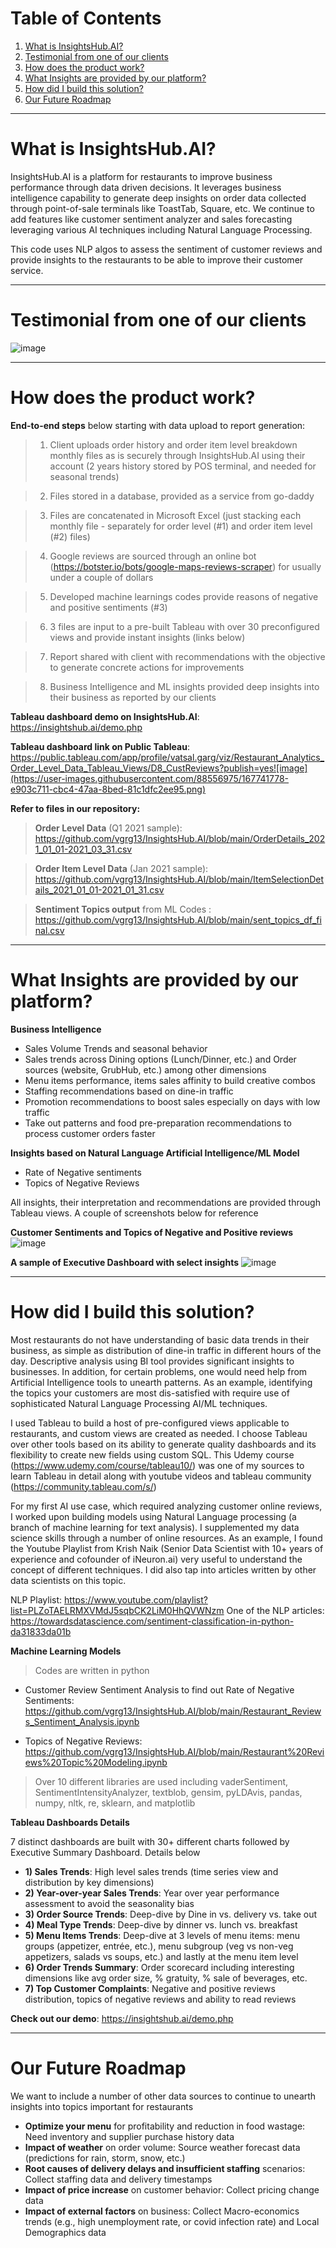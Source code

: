 # Table of Contents
1. [What is InsightsHub.AI?](#What-is-InsightsHub.AI?)
2. [Testimonial from one of our clients](#Testimonial-from-one-of-our-clients)
3. [How does the product work?](#How-does-the-product-work?) 
4. [What Insights are provided by our platform?](#What-Insights-are-provided-by-our-platform?)
5. [How did I build this solution?](#How-did-I-build-this-solution?)
6. [Our Future Roadmap](#Our-Future-Roadmap)

***
# What is InsightsHub.AI?

InsightsHub.AI is a platform for restaurants to improve business performance through data driven decisions. It leverages business intelligence capability to generate deep insights on order data collected through point-of-sale terminals like ToastTab, Square, etc. We continue to add features like customer sentiment analyzer and sales forecasting leveraging various AI techniques including Natural Language Processing.

This code uses NLP algos to assess the sentiment of customer reviews and provide insights to the restaurants to be able to improve their customer service. 
***
# Testimonial from one of our clients

![image](https://user-images.githubusercontent.com/88556975/165400098-1768d4c9-d572-4916-a848-a087525baced.png)
***
# How does the product work?
**End-to-end steps** below starting with data upload to report generation:
>1. Client uploads order history and order item level breakdown monthly files as is securely through InsightsHub.AI using their account (2 years history stored by POS terminal, and needed for seasonal trends)

>2. Files stored in a database, provided as a service from go-daddy

>3. Files are concatenated in Microsoft Excel (just stacking each monthly file - separately for order level (#1) and order item level (#2) files)

>4. Google reviews are sourced through an online bot (https://botster.io/bots/google-maps-reviews-scraper) for usually under a couple of dollars

>5. Developed machine learnings codes provide reasons of negative and positive sentiments (#3)

>6. 3 files are input to a pre-built Tableau with over 30 preconfigured views and provide instant insights (links below)

>7. Report shared with client with recommendations with the objective to generate concrete actions for improvements

>8. Business Intelligence and ML insights provided deep insights into their business as reported by our clients 

**Tableau dashboard demo on InsightsHub.AI**: https://insightshub.ai/demo.php

**Tableau dashboard link on Public Tableau**: https://public.tableau.com/app/profile/vatsal.garg/viz/Restaurant_Analytics_Order_Level_Data_Tableau_Views/D8_CustReviews?publish=yes![image](https://user-images.githubusercontent.com/88556975/167741778-e903c711-cbc4-47aa-8bed-81c1dfc2ee95.png)

**Refer to files in our repository:**

> **Order Level Data** (Q1 2021 sample): https://github.com/vgrg13/InsightsHub.AI/blob/main/OrderDetails_2021_01_01-2021_03_31.csv

> **Order Item Level Data** (Jan 2021 sample): https://github.com/vgrg13/InsightsHub.AI/blob/main/ItemSelectionDetails_2021_01_01-2021_01_31.csv

> **Sentiment Topics output** from ML Codes : https://github.com/vgrg13/InsightsHub.AI/blob/main/sent_topics_df_final.csv
***
# What Insights are provided by our platform?
**Business Intelligence**
* Sales Volume Trends and seasonal behavior
* Sales trends across Dining options (Lunch/Dinner, etc.) and Order sources (website, GrubHub, etc.) among other dimensions
* Menu items performance, items sales affinity to build creative combos
* Staffing recommendations based on dine-in traffic
* Promotion recommendations to boost sales especially on days with low traffic
* Take out patterns and food pre-preparation recommendations to process customer orders faster

**Insights based on Natural Language Artificial Intelligence/ML Model**
* Rate of Negative sentiments
* Topics of Negative Reviews

All insights, their interpretation and recommendations are provided through Tableau views. A couple of screenshots below for reference

**Customer Sentiments and Topics of Negative and Positive reviews**
![image](https://user-images.githubusercontent.com/88556975/167742045-85fbc56d-8e40-4941-9d56-ce01a84289f0.png)

**A sample of Executive Dashboard with select insights**
![image](https://user-images.githubusercontent.com/88556975/167743768-4beff8a2-169d-4f42-9e94-812de8dc7866.png)

***
# How did I build this solution?

Most restaurants do not have understanding of basic data trends in their business, as simple as distribution of dine-in traffic in different hours of the day. Descriptive analysis using BI tool provides significant insights to businesses. In addition, for certain problems, one would need help from Artificial Intelligence  tools to unearth patterns. As an example, identifying the topics your customers are most dis-satisfied with require use of sophisticated Natural Language Processing AI/ML techniques.

I used Tableau to build a host of pre-configured views applicable to restaurants, and custom views are created as needed. I choose Tableau over other tools based on its ability to generate quality dashboards and its flexibility to create new fields using custom SQL. This Udemy course (https://www.udemy.com/course/tableau10/) was one of my sources to learn Tableau in detail along with youtube videos and tableau community (https://community.tableau.com/s/)

For my first AI use case, which required analyzing customer online reviews, I worked upon building models using Natural Language processing (a branch of machine learning for text analysis). I supplemented my data science skills through a number of online resources. As an example, I found the Youtube Playlist from Krish Naik (Senior Data Scientist with 10+ years of experience and cofounder of iNeuron.ai) very useful to understand the concept of different techniques. I did also tap into articles written by other data scientists on this topic.

NLP Playlist: https://www.youtube.com/playlist?list=PLZoTAELRMXVMdJ5sqbCK2LiM0HhQVWNzm
One of the NLP articles: https://towardsdatascience.com/sentiment-classification-in-python-da31833da01b

**Machine Learning Models**
>Codes are written in python
* Customer Review Sentiment Analysis to find out Rate of Negative Sentiments: https://github.com/vgrg13/InsightsHub.AI/blob/main/Restaurant_Reviews_Sentiment_Analysis.ipynb

* Topics of Negative Reviews: https://github.com/vgrg13/InsightsHub.AI/blob/main/Restaurant%20Reviews%20Topic%20Modeling.ipynb
>Over 10 different libraries are used including vaderSentiment, SentimentIntensityAnalyzer, textblob, gensim, pyLDAvis, pandas, numpy, nltk, re, sklearn, and matplotlib

**Tableau Dashboards Details**

7 distinct dashboards are built with 30+ different charts followed by Executive Summary Dashboard. Details below
* **1) Sales Trends**: High level sales trends (time series view and distribution by key dimensions)
* **2) Year-over-year Sales Trends**: Year over year performance assessment to avoid the seasonality bias
* **3) Order Source Trends**: Deep-dive by Dine in vs. delivery vs. take out
* **4) Meal Type Trends**: Deep-dive by dinner vs. lunch vs. breakfast
* **5) Menu Items Trends**: Deep-dive at 3 levels of menu items: menu groups (appetizer, entrée, etc.), menu subgroup (veg vs non-veg appetizers, salads vs soups, etc.) and lastly at the menu item level
* **6) Order Trends Summary**: Order scorecard including interesting dimensions like avg order size, % gratuity, % sale of beverages, etc.
* **7) Top Customer Complaints**: Negative and positive reviews distribution, topics of negative reviews and ability to read reviews

**Check out our demo**: https://insightshub.ai/demo.php


***
# Our Future Roadmap

We want to include a number of other data sources to continue to unearth insights into topics important for restaurants
* **Optimize your menu** for profitability and reduction in food wastage: Need inventory and supplier purchase history data
* **Impact of weather** on order volume: Source weather forecast data (predictions for rain, storm, snow, etc.)
* **Root causes of delivery delays and insufficient staffing** scenarios: Collect staffing data and delivery timestamps 
* **Impact of price increase** on customer behavior: Collect pricing change data
* **Impact of external factors** on business: Collect Macro-economics trends (e.g., high unemployment rate, or covid infection rate) and Local Demographics data


